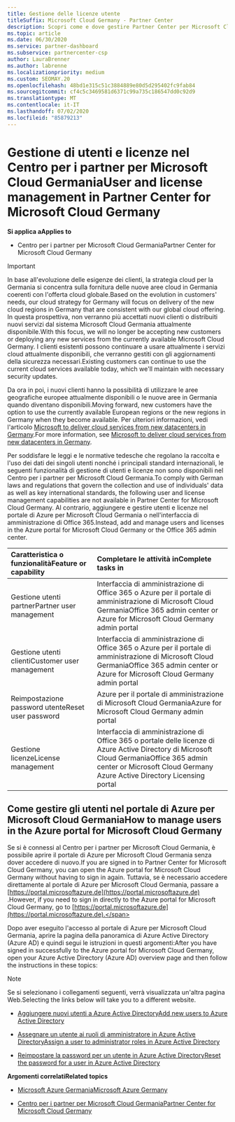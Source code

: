 ```yaml
---
title: Gestione delle licenze utente
titleSuffix: Microsoft Cloud Germany - Partner Center
description: Scopri come e dove gestire Partner Center per Microsoft Cloud partner, clienti e licenze in Germania, oltre che per reimpostare le password.
ms.topic: article
ms.date: 06/30/2020
ms.service: partner-dashboard
ms.subservice: partnercenter-csp
author: LauraBrenner
ms.author: labrenne
ms.localizationpriority: medium
ms.custom: SEOMAY.20
ms.openlocfilehash: 48bd1e315c51c3884889e80d5d295402fc9fab84
ms.sourcegitcommit: cf4c5c3469581d6371c99a735c186547dd0c92d9
ms.translationtype: MT
ms.contentlocale: it-IT
ms.lasthandoff: 07/02/2020
ms.locfileid: "85879213"
---
```

# <a name="user-and-license-management-in-partner-center-for-microsoft-cloud-germany"></a><span data-ttu-id="40712-103">Gestione di utenti e licenze nel Centro per i partner per Microsoft Cloud Germania</span><span class="sxs-lookup"><span data-stu-id="40712-103">User and license management in Partner Center for Microsoft Cloud Germany</span></span>

<span data-ttu-id="40712-104">**Si applica a**</span><span class="sxs-lookup"><span data-stu-id="40712-104">**Applies to**</span></span>

-  <span data-ttu-id="40712-105">Centro per i partner per Microsoft Cloud Germania</span><span class="sxs-lookup"><span data-stu-id="40712-105">Partner Center for Microsoft Cloud Germany</span></span>

> [!IMPORTANT]
> <span data-ttu-id="40712-106">In base all'evoluzione delle esigenze dei clienti, la strategia cloud per la Germania si concentra sulla fornitura delle nuove aree cloud in Germania coerenti con l'offerta cloud globale.</span><span class="sxs-lookup"><span data-stu-id="40712-106">Based on the evolution in customers' needs, our cloud strategy for Germany will focus on delivery of the new cloud regions in Germany that are consistent with our global cloud offering.</span></span> <span data-ttu-id="40712-107">In questa prospettiva, non verranno più accettati nuovi clienti o distribuiti nuovi servizi dal sistema Microsoft Cloud Germania attualmente disponibile.</span><span class="sxs-lookup"><span data-stu-id="40712-107">With this focus, we will no longer be accepting new customers or deploying any new services from the currently available Microsoft Cloud Germany.</span></span> <span data-ttu-id="40712-108">I clienti esistenti possono continuare a usare attualmente i servizi cloud attualmente disponibili, che verranno gestiti con gli aggiornamenti della sicurezza necessari.</span><span class="sxs-lookup"><span data-stu-id="40712-108">Existing customers can continue to use the current cloud services available today, which we'll maintain with necessary security updates.</span></span>
>  
> <span data-ttu-id="40712-109">Da ora in poi, i nuovi clienti hanno la possibilità di utilizzare le aree geografiche europee attualmente disponibili o le nuove aree in Germania quando diventano disponibili.</span><span class="sxs-lookup"><span data-stu-id="40712-109">Moving forward, new customers have the option to use the currently available European regions or the new regions in Germany when they become available.</span></span> <span data-ttu-id="40712-110">Per ulteriori informazioni, vedi l'articolo [Microsoft to deliver cloud services from new datacenters in Germany](https://news.microsoft.com/europe/2018/08/31/microsoft-to-deliver-cloud-services-from-new-datacentres-in-germany-in-2019-to-meet-evolving-customer-needs/).</span><span class="sxs-lookup"><span data-stu-id="40712-110">For more information, see [Microsoft to deliver cloud services from new datacenters in Germany](https://news.microsoft.com/europe/2018/08/31/microsoft-to-deliver-cloud-services-from-new-datacentres-in-germany-in-2019-to-meet-evolving-customer-needs/).</span></span>

<span data-ttu-id="40712-111">Per soddisfare le leggi e le normative tedesche che regolano la raccolta e l'uso dei dati dei singoli utenti nonché i principali standard internazionali, le seguenti funzionalità di gestione di utenti e licenze non sono disponibili nel Centro per i partner per Microsoft Cloud Germania.</span><span class="sxs-lookup"><span data-stu-id="40712-111">To comply with German laws and regulations that govern the collection and use of individuals' data as well as key international standards, the following user and license management capabilities are not available in Partner Center for Microsoft Cloud Germany.</span></span> <span data-ttu-id="40712-112">Al contrario, aggiungere e gestire utenti e licenze nel portale di Azure per Microsoft Cloud Germania o nell'interfaccia di amministrazione di Office 365.</span><span class="sxs-lookup"><span data-stu-id="40712-112">Instead, add and manage users and licenses in the Azure portal for Microsoft Cloud Germany or the Office 365 admin center.</span></span>

<span data-ttu-id="40712-113">Caratteristica o funzionalità</span><span class="sxs-lookup"><span data-stu-id="40712-113">Feature or capability</span></span> | <span data-ttu-id="40712-114">Completare le attività in</span><span class="sxs-lookup"><span data-stu-id="40712-114">Complete tasks in</span></span>
:--- | :---
<span data-ttu-id="40712-115">Gestione utenti partner</span><span class="sxs-lookup"><span data-stu-id="40712-115">Partner user management</span></span> | <span data-ttu-id="40712-116">Interfaccia di amministrazione di Office 365 o Azure per il portale di amministrazione di Microsoft Cloud Germania</span><span class="sxs-lookup"><span data-stu-id="40712-116">Office 365 admin center or Azure for Microsoft Cloud Germany admin portal</span></span>
<span data-ttu-id="40712-117">Gestione utenti clienti</span><span class="sxs-lookup"><span data-stu-id="40712-117">Customer user management</span></span> | <span data-ttu-id="40712-118">Interfaccia di amministrazione di Office 365 o Azure per il portale di amministrazione di Microsoft Cloud Germania</span><span class="sxs-lookup"><span data-stu-id="40712-118">Office 365 admin center or Azure for Microsoft Cloud Germany admin portal</span></span>
<span data-ttu-id="40712-119">Reimpostazione password utente</span><span class="sxs-lookup"><span data-stu-id="40712-119">Reset user password</span></span> | <span data-ttu-id="40712-120">Azure per il portale di amministrazione di Microsoft Cloud Germania</span><span class="sxs-lookup"><span data-stu-id="40712-120">Azure for Microsoft Cloud Germany admin portal</span></span>
<span data-ttu-id="40712-121">Gestione licenze</span><span class="sxs-lookup"><span data-stu-id="40712-121">License management</span></span> | <span data-ttu-id="40712-122">Interfaccia di amministrazione di Office 365 o portale delle licenze di Azure Active Directory di Microsoft Cloud Germania</span><span class="sxs-lookup"><span data-stu-id="40712-122">Office 365 admin center or Microsoft Cloud Germany Azure Active Directory Licensing portal</span></span>

## <a name="how-to-manage-users-in-the-azure-portal-for-microsoft-cloud-germany"></a><span data-ttu-id="40712-123">Come gestire gli utenti nel portale di Azure per Microsoft Cloud Germania</span><span class="sxs-lookup"><span data-stu-id="40712-123">How to manage users in the Azure portal for Microsoft Cloud Germany</span></span> 

<span data-ttu-id="40712-124">Se si è connessi al Centro per i partner per Microsoft Cloud Germania, è possibile aprire il portale di Azure per Microsoft Cloud Germania senza dover accedere di nuovo.</span><span class="sxs-lookup"><span data-stu-id="40712-124">If you are signed in to Partner Center for Microsoft Cloud Germany, you can open the Azure portal for Microsoft Cloud Germany without having to sign in again.</span></span> <span data-ttu-id="40712-125">Tuttavia, se è necessario accedere direttamente al portale di Azure per Microsoft Cloud Germania, passare a [https://portal.microsoftazure.de](https://portal.microsoftazure.de) .</span><span class="sxs-lookup"><span data-stu-id="40712-125">However, if you need to sign in directly to the Azure portal for Microsoft Cloud Germany, go to [https://portal.microsoftazure.de](https://portal.microsoftazure.de).</span></span> 

<span data-ttu-id="40712-126">Dopo aver eseguito l'accesso al portale di Azure per Microsoft Cloud Germania, aprire la pagina della panoramica di Azure Active Directory (Azure AD) e quindi segui le istruzioni in questi argomenti:</span><span class="sxs-lookup"><span data-stu-id="40712-126">After you have signed in successfully to the Azure portal for Microsoft Cloud Germany, open your Azure Active Directory (Azure AD) overview page and then follow the instructions in these topics:</span></span>

> [!NOTE]  
> <span data-ttu-id="40712-127">Se si selezionano i collegamenti seguenti, verrà visualizzata un'altra pagina Web.</span><span class="sxs-lookup"><span data-stu-id="40712-127">Selecting the links below will take you to a different website.</span></span> 

-  [<span data-ttu-id="40712-128">Aggiungere nuovi utenti a Azure Active Directory</span><span class="sxs-lookup"><span data-stu-id="40712-128">Add new users to Azure Active Directory</span></span>](https://docs.microsoft.com/azure/active-directory/active-directory-users-create-azure-portal)

-  [<span data-ttu-id="40712-129">Assegnare un utente ai ruoli di amministratore in Azure Active Directory</span><span class="sxs-lookup"><span data-stu-id="40712-129">Assign a user to administrator roles in Azure Active Directory</span></span>](https://docs.microsoft.com/azure/active-directory/active-directory-users-assign-role-azure-portal)

-  [<span data-ttu-id="40712-130">Reimpostare la password per un utente in Azure Active Directory</span><span class="sxs-lookup"><span data-stu-id="40712-130">Reset the password for a user in Azure Active Directory</span></span>](https://docs.microsoft.com/azure/active-directory/active-directory-users-reset-password-azure-portal)

<span data-ttu-id="40712-131">**Argomenti correlati**</span><span class="sxs-lookup"><span data-stu-id="40712-131">**Related topics**</span></span>

-  [<span data-ttu-id="40712-132">Microsoft Azure Germania</span><span class="sxs-lookup"><span data-stu-id="40712-132">Microsoft Azure Germany</span></span>](https://azure.microsoft.com/global-infrastructure/germany/)

-  [<span data-ttu-id="40712-133">Centro per i partner per Microsoft Cloud Germania</span><span class="sxs-lookup"><span data-stu-id="40712-133">Partner Center for Microsoft Cloud Germany</span></span>](partner-center-for-microsoft-cloud-germany.md)


